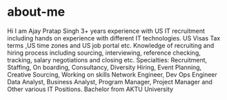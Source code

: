 # about-me
Hi I am Ajay Pratap Singh
3+ years experience with US IT recruitment including hands on experience with different IT technologies. US Visas Tax terms ,US time zones and US job portal etc.
Knowledge of recruiting and hiring process including sourcing, interviewing,
reference checking, tracking, salary negotiations and closing etc.
Specialties: Recruitment, Staffing, On boarding, Consultancy, Diversity Hiring, Event Planning, Creative Sourcing,
Working on skills Network Engineer, Dev Ops Engineer Data Analyst, Business Analyst, Program Manager, Project Manager and Other various IT Positions.
Bachelor from AKTU University 
